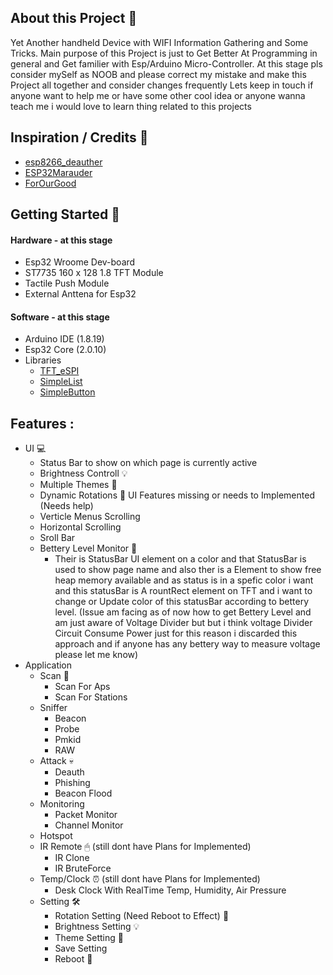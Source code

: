 ## About this Project 🧤
Yet Another handheld Device with WIFI Information Gathering and Some Tricks.
Main purpose of this Project is just to Get Better At Programming in general and Get familier with Esp/Arduino Micro-Controller.
At this stage pls consider mySelf as NOOB and please correct my mistake and make this Project all together and consider changes frequently
Lets keep in touch if anyone want to help me or have some other cool idea or anyone wanna teach me i would love to learn thing related to this projects
## Inspiration / Credits 👏
- [esp8266_deauther](https://github.com/SpacehuhnTech/esp8266_deauther)
- [ESP32Marauder](https://github.com/justcallmekoko/ESP32Marauder)
- [ForOurGood](https://www.youtube.com/@ForOurGood/featured)
## Getting Started 🤞
#### Hardware - at this stage
- Esp32 Wroome Dev-board
- ST7735 160 x 128 1.8 TFT Module
- Tactile Push Module
- External Anttena for Esp32
#### Software - at this stage
- Arduino IDE (1.8.19)
- Esp32 Core (2.0.10)
- Libraries 
  - [TFT_eSPI](https://github.com/Bodmer/TFT_eSPI)
  - [SimpleList](https://github.com/spacehuhn/SimpleList)
  - [SimpleButton](https://github.com/spacehuhn/SimpleButton)
## Features :
- UI 💻
    - Status Bar to show on which page is currently active
    - Brightness Controll 💡
    - Multiple Themes 🎨
    - Dynamic Rotations 📲
UI Features missing or needs to Implemented (Needs help)
    - Verticle Menus Scrolling
    - Horizontal Scrolling
    - Sroll Bar
    - Bettery Level Monitor 🔋
      - Their is StatusBar UI element on a color and that StatusBar is used to show page name and also ther is a Element to show free heap memory available
        and as status is in a spefic color i want and this statusBar is A rountRect element on TFT and i want to change or Update color of this statusBar according
        to bettery level.
  (Issue am facing as of now how to get Bettery Level and am just aware of Voltage Divider but but i think voltage Divider Circuit Consume Power just for this reason
  i discarded this approach and if anyone has any bettery way to measure voltage please let me know) 
- Application
    - Scan 📡
      - Scan For Aps
      - Scan For Stations 
    - Sniffer
      - Beacon
      - Probe
      - Pmkid
      - RAW 
    - Attack 💀
      - Deauth
      - Phishing
      - Beacon Flood 
    - Monitoring
      - Packet Monitor
      - Channel Monitor 
    - Hotspot 
    - IR Remote 🖱 (still dont have Plans for Implemented)
      - IR Clone
      - IR BruteForce 
    - Temp/Clock ⏰ (still dont have Plans for Implemented)
      - Desk Clock With RealTime Temp, Humidity, Air Pressure 
    - Setting 🛠
      - Rotation Setting (Need Reboot to Effect) 📲
      - Brightness Setting 💡
      - Theme Setting 🎨
      - Save Setting
      - Reboot 📴




